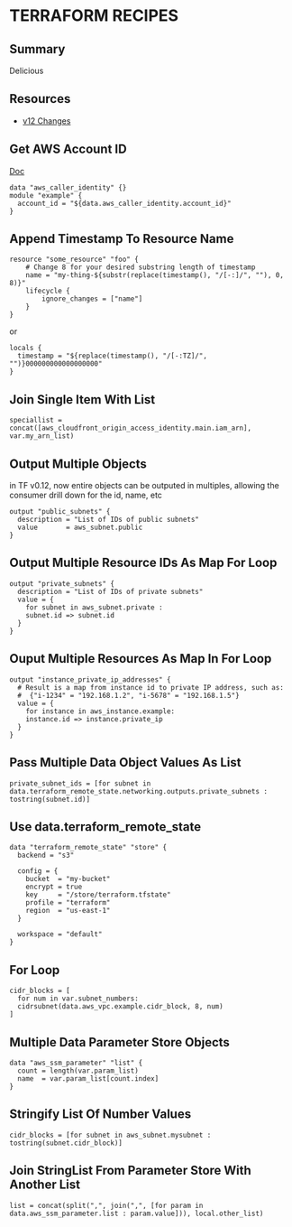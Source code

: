 # TERRAFORM RECIPES

## Summary

Delicious

## Resources

- [v12 Changes](https://www.hashicorp.com/blog/hashicorp-terraform-0-12-preview-for-and-for-each/)

## Get AWS Account ID

[Doc](https://www.terraform.io/docs/providers/aws/d/caller_identity.html)

```
data "aws_caller_identity" {}
module "example" {
  account_id = "${data.aws_caller_identity.account_id}"
}
```

## Append Timestamp To Resource Name

```
resource "some_resource" "foo" {
    # Change 8 for your desired substring length of timestamp
    name = "my-thing-${substr(replace(timestamp(), "/[-:]/", ""), 0, 8)}"
    lifecycle {
        ignore_changes = ["name"]
    }
}
```

or

```
locals {
  timestamp = "${replace(timestamp(), "/[-:TZ]/", "")}000000000000000000"
}
```

## Join Single Item With List

```
speciallist = concat([aws_cloudfront_origin_access_identity.main.iam_arn], var.my_arn_list)
```

## Output Multiple Objects

in TF v0.12, now entire objects can be outputed in multiples, allowing
the consumer drill down for the id, name, etc

```
output "public_subnets" {
  description = "List of IDs of public subnets"
  value       = aws_subnet.public
}
```

## Output Multiple Resource IDs As Map For Loop

```
output "private_subnets" {
  description = "List of IDs of private subnets"
  value = {
    for subnet in aws_subnet.private :
    subnet.id => subnet.id
  }
}
```

## Ouput Multiple Resources As Map In For Loop

```
output "instance_private_ip_addresses" {
  # Result is a map from instance id to private IP address, such as:
  #  {"i-1234" = "192.168.1.2", "i-5678" = "192.168.1.5"}
  value = {
    for instance in aws_instance.example:
    instance.id => instance.private_ip
  }
}
```

## Pass Multiple Data Object Values As List

```
private_subnet_ids = [for subnet in data.terraform_remote_state.networking.outputs.private_subnets : tostring(subnet.id)]
```

## Use data.terraform_remote_state

```
data "terraform_remote_state" "store" {
  backend = "s3"

  config = {
    bucket  = "my-bucket"
    encrypt = true
    key     = "/store/terraform.tfstate"
    profile = "terraform"
    region  = "us-east-1"
  }

  workspace = "default"
}
```

## For Loop

```hcl
cidr_blocks = [
  for num in var.subnet_numbers:
  cidrsubnet(data.aws_vpc.example.cidr_block, 8, num)
]
```

## Multiple Data Parameter Store Objects

```hcl
data "aws_ssm_parameter" "list" {
  count = length(var.param_list)
  name  = var.param_list[count.index]
}
```

## Stringify List Of Number Values

```hcl
cidr_blocks = [for subnet in aws_subnet.mysubnet : tostring(subnet.cidr_block)]
```

## Join StringList From Parameter Store With Another List

```hcl
list = concat(split(",", join(",", [for param in data.aws_ssm_parameter.list : param.value])), local.other_list)
```
